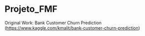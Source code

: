 # Projeto_FMF
Original Work: Bank Customer Churn Prediction (https://www.kaggle.com/kmalit/bank-customer-churn-prediction)
